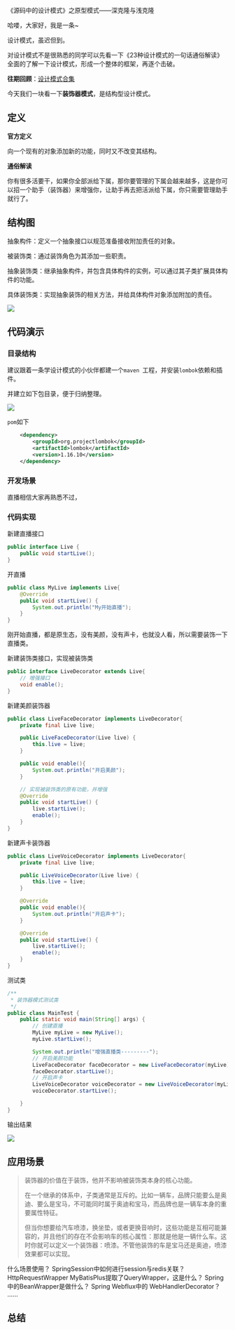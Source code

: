 《源码中的设计模式》之原型模式——深克隆与浅克隆

哈喽，大家好，我是一条~

设计模式，虽迟但到。

对设计模式不是很熟悉的同学可以先看一下《23种设计模式的一句话通俗解读》全面的了解一下设计模式，形成一个整体的框架，再逐个击破。

**往期回顾**：[设计模式合集](https://mp.weixin.qq.com/mp/appmsgalbum?__biz=MzI0NzcwNjUxMA==&action=getalbum&album_id=2058335713523302407&scene=173&from_msgid=2247489668&from_itemidx=1&count=3&nolastread=1#wechat_redirect)

今天我们一块看一下**装饰器模式**，是结构型设计模式。

## 定义

**官方定义**

向一个现有的对象添加新的功能，同时又不改变其结构。

**通俗解读**

你有很多活要干，如果你全部派给下属，那你要管理的下属会越来越多，这是你可以招一个助手（装饰器）来增强你，让助手再去把活派给下属，你只需要管理助手就行了。

## 结构图

抽象构件：定义一个抽象接口以规范准备接收附加责任的对象。

被装饰类：通过装饰角色为其添加一些职责。

抽象装饰类：继承抽象构件，并包含具体构件的实例，可以通过其子类扩展具体构件的功能。

具体装饰类：实现抽象装饰的相关方法，并给具体构件对象添加附加的责任。

![](https://yitiaoit.oss-cn-beijing.aliyuncs.com/img/image-20220209195439651.png)

## 代码演示

### 目录结构

建议跟着一条学设计模式的小伙伴都建一个`maven `工程，并安装`lombok`依赖和插件。

并建立如下包目录，便于归纳整理。

<img src="https://yitiaoit.oss-cn-beijing.aliyuncs.com/img/image-20210920205525607.png"  />

`pom`如下

```xml
    <dependency>
        <groupId>org.projectlombok</groupId>
        <artifactId>lombok</artifactId>
        <version>1.16.10</version>
    </dependency>

```

### 开发场景

直播相信大家再熟悉不过，

### 代码实现

新建直播接口

```java
public interface Live {
    public void startLive();
}
```

开直播

```java
public class MyLive implements Live{
    @Override
    public void startLive() {
        System.out.println("My开始直播");
    }
}
```

刚开始直播，都是原生态，没有美颜，没有声卡，也就没人看，所以需要装饰一下直播类。

新建装饰类接口，实现被装饰类

```java
public interface LiveDecorator extends Live{
    // 增强接口
    void enable();
}
```

新建美颜装饰器

```java
public class LiveFaceDecorator implements LiveDecorator{
    private final Live live;

    public LiveFaceDecorator(Live live) {
        this.live = live;
    }

    public void enable(){
        System.out.println("开启美颜");
    }

    // 实现被装饰类的原有功能，并增强
    @Override
    public void startLive() {
        live.startLive();
        enable();
    }
}
```

新建声卡装饰器

```java
public class LiveVoiceDecorator implements LiveDecorator{
    private final Live live;

    public LiveVoiceDecorator(Live live) {
        this.live = live;
    }

    @Override
    public void enable(){
        System.out.println("开启声卡");
    }

    @Override
    public void startLive() {
        live.startLive();
        enable();
    }
}
```

测试类

```java
/**
 * 装饰器模式测试类
 */
public class MainTest {
    public static void main(String[] args) {
        // 创建直播
        MyLive myLive = new MyLive();
        myLive.startLive();

        System.out.println("增强直播类---------");
        // 开启美颜功能
        LiveFaceDecorator faceDecorator = new LiveFaceDecorator(myLive);
        faceDecorator.startLive();
        // 开启声卡
        LiveVoiceDecorator voiceDecorator = new LiveVoiceDecorator(myLive);
        voiceDecorator.startLive();

    }
}
```

输出结果

![](https://yitiaoit.oss-cn-beijing.aliyuncs.com/img/image-20220209195701513.png)

## 应用场景

> 装饰器的价值在于装饰，他并不影响被装饰类本身的核心功能。
>
> 在一个继承的体系中，子类通常是互斥的。比如一辆车，品牌只能要么是奥迪、要么是宝马，不可能同时属于奥迪和宝马，而品牌也是一辆车本身的重要属性特征。
>
> 但当你想要给汽车喷漆，换坐垫，或者更换音响时，这些功能是互相可能兼容的，并且他们的存在不会影响车的核心属性：那就是他是一辆什么车。这时你就可以定义一个装饰器：喷漆。不管他装饰的车是宝马还是奥迪，喷漆效果都可以实现。

什么场景使用？
SpringSession中如何进行session与redis关联？HttpRequestWrapper
MyBatisPlus提取了QueryWrapper，这是什么？
Spring中的BeanWrapper是做什么？
Spring Webflux中的 WebHandlerDecorator？
......



## 总结


